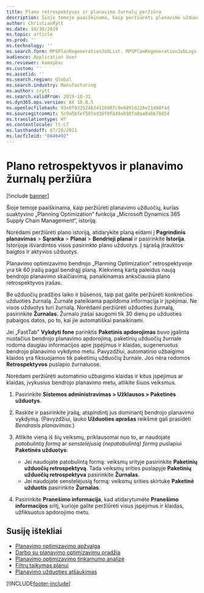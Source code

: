```yaml
---
title: Plano retrospektyvos ir planavimo žurnalų peržiūra
description: Šioje temoje paaiškinama, kaip peržiūrėti planavimo užduočių, kurias suaktyvino „Planning Optimization“ funkcija, istoriją.
author: ChristianRytt
ms.date: 10/30/2019
ms.topic: article
ms.prod: ''
ms.technology: ''
ms.search.form: MPSPlanRegenerationJobList, MPSPlanRegenerationJobLogs
audience: Application User
ms.reviewer: kamaybac
ms.custom: ''
ms.assetid: ''
ms.search.region: Global
ms.search.industry: Manufacturing
ms.author: crytt
ms.search.validFrom: 2019-10-31
ms.dyn365.ops.version: AX 10.0.5
ms.openlocfilehash: 93e8f933524b34116987c9e0d91d226e21d98f4d
ms.sourcegitcommit: 5c9a5bfef507ed36f0f849ab56fa0aa8abb78d54
ms.translationtype: HT
ms.contentlocale: lt-LT
ms.lasthandoff: 07/20/2021
ms.locfileid: "6646492"
---
```

# <a name="view-plan-history-and-planning-logs"></a>Plano retrospektyvos ir planavimo žurnalų peržiūra

[!include [banner](../../includes/banner.md)]

Šioje temoje paaiškinama, kaip peržiūrėti planavimo užduočių, kurias suaktyvino „Planning Optimization“ funkcija „Microsoft Dynamics 365 Supply Chain Management“, istoriją.

Norėdami peržiūrėti plano istoriją, atidarykite planą eidami į **Pagrindinis planavimas** \> **Sąranka** \> **Planai** \> **Bendrieji planai** ir pasirinkite **Istorija**. Istorijoje išvardintos visos pasirinkto plano užduotys. Į sąrašą įtrauktos baigtos ir aktyvios užduotys.

Planavimo optimizavimo bendrojo „Planning Optimization“ retrospektyvoje yra tik 60 įrašų pagal bendrąjį planą. Kiekvieną kartą paleidus naują bendrojo planavimo skaičiavimą, panaikinamas anksčiausia plano retrospektyvos įrašas.

Be užduočių pradžios laiko ir būsenos, taip pat galite peržiūrėti konkrečios užduoties žurnalą. Žurnale pateikiama papildoma informacija ir įspėjimai. Ne visos užduotys turi žurnalą. Norėdami peržiūrėti užduoties žurnalą, pasirinkite **Žurnalas.** Žurnalo įrašai saugomi tik 30 dienų po užduoties pabaigos datos, po to, kai jie automatiškai panaikinami.

Jei „FastTab” **Vykdyti fone** parinktis **Paketinis apdorojimas** buvo įgalinta nustačius bendrojo planavimo apdorojimą, paketinių užduočių žurnale rodoma daugiau informacijos apie įspėjimus ir klaidas, sugeneruotus bendrojo planavimo vykdymo metu. Pavyzdžiui, automatinio užbaigimo klaidos yra fiksuojamos tik paketinių užduočių žurnale. Jos nėra rodomos **Retrospektyvos** puslapio žurnaluose.

Norėdami peržiūrėti automatinio užbaigimo klaidas ir kitus įspėjimus ar klaidas, įvykusius bendrojo planavimo metu, atlikite šiuos veiksmus.

1. Pasirinkite **Sistemos administravimas \> Užklausos \> Paketinės užduotys**.
1. Raskite ir pasirinkite įrašą, atspindintį jus dominantį bendrojo planavimo vykdymą. (Pavyzdžiui, lauko **Užduoties aprašas** reikšmė gali prasidėti *Bendrasis planavimas*.)
1. Atlikite vieną iš šių veiksmų, priklausomai nuo to, ar naudojate *patobulintą formą* ar *senstelėjusią (nepatobulintą) formą* puslapiui **Paketinės užduotys**:

    - Jei naudojate patobulintą formą: veiksmų srityje pasirinkite **Paketinių užduočių retrospektyvą**. Tada veiksmų srities puslapyje **Paketinių užduočių retrospektyva** pasirinkite **Žurnalas**.
    - Jei naudojate senstelėjusią formą: veiksmų srities skirtuke **Paketinė užduotis** pasirinkite **Žurnalas**.

1. Pasirinkite **Pranešimo informacija**, kad atidarytumėte **Pranešimo informacijos** sritį, kurioje galite peržiūrėti visus įspėjimus ir klaidas, užfiksuotus apdorojimo metu.

## <a name="related-resources"></a>Susiję ištekliai

- [Planavimo optimizavimo apžvalga](planning-optimization-overview.md)
- [Darbo su planavimo optimizavimu pradžia](get-started.md)
- [Planavimo optimizavimo tinkamumo analizė](planning-optimization-fit-analysis.md)
- [Filtrų taikymas planui](plan-filters.md)
- [Planavimo užduoties atšaukimas](cancel-planning-job.md)


[!INCLUDE[footer-include](../../../includes/footer-banner.md)]
